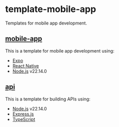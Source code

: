 # template-mobile-app

Templates for mobile app development.

## [mobile-app](./mobile-app)

This is a template for mobile app development using:

- [Expo](https://expo.dev/)
- [React Native](https://reactnative.dev/)
- [Node.js](https://nodejs.org/) v22.14.0

## [api](./api)

This is a template for building APIs using:

- [Node.js](https://nodejs.org/) v22.14.0
- [Express.js](https://expressjs.com/)
- [TypeScript](https://www.typescriptlang.org/)
